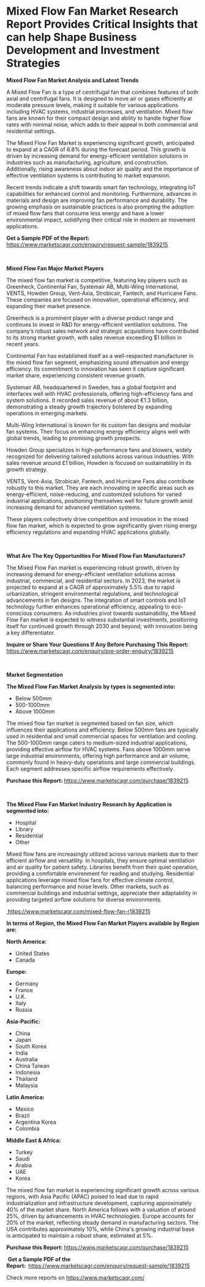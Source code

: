 <p><h1>Mixed Flow Fan Market Research Report Provides Critical Insights that can help Shape Business Development and Investment Strategies</h1></p><p><strong>Mixed Flow Fan Market Analysis and Latest Trends</strong></p>
<p><p>A Mixed Flow Fan is a type of centrifugal fan that combines features of both axial and centrifugal fans. It is designed to move air or gases efficiently at moderate pressure levels, making it suitable for various applications including HVAC systems, industrial processes, and ventilation. Mixed flow fans are known for their compact design and ability to handle higher flow rates with minimal noise, which adds to their appeal in both commercial and residential settings.</p><p>The Mixed Flow Fan Market is experiencing significant growth, anticipated to expand at a CAGR of 6.8% during the forecast period. This growth is driven by increasing demand for energy-efficient ventilation solutions in industries such as manufacturing, agriculture, and construction. Additionally, rising awareness about indoor air quality and the importance of effective ventilation systems is contributing to market expansion. </p><p>Recent trends indicate a shift towards smart fan technology, integrating IoT capabilities for enhanced control and monitoring. Furthermore, advances in materials and design are improving fan performance and durability. The growing emphasis on sustainable practices is also prompting the adoption of mixed flow fans that consume less energy and have a lower environmental impact, solidifying their critical role in modern air movement applications.</p></p>
<p><strong>Get a Sample PDF of the Report:&nbsp;</strong> <a href="https://www.marketscagr.com/enquiry/request-sample/1839215?utm_campaign=2306&utm_medium=2&utm_source=Github&utm_content=ia&utm_term=19022025&utm_id=mixed-flow-fan">https://www.marketscagr.com/enquiry/request-sample/1839215</a></p>
<p>&nbsp;</p>
<p><strong>Mixed Flow Fan Major Market Players</strong></p>
<p><p>The mixed flow fan market is competitive, featuring key players such as Greenheck, Continental Fan, Systemair AB, Multi-Wing International, VENTS, Howden Group, Vent-Axia, Strobicair, Fantech, and Hurricane Fans. These companies are focused on innovation, operational efficiency, and expanding their market presence.</p><p>Greenheck is a prominent player with a diverse product range and continues to invest in R&D for energy-efficient ventilation solutions. The company’s robust sales network and strategic acquisitions have contributed to its strong market growth, with sales revenue exceeding $1 billion in recent years. </p><p>Continental Fan has established itself as a well-respected manufacturer in the mixed flow fan segment, emphasizing sound attenuation and energy efficiency. Its commitment to innovation has seen it capture significant market share, experiencing consistent revenue growth.</p><p>Systemair AB, headquartered in Sweden, has a global footprint and interfaces well with HVAC professionals, offering high-efficiency fans and system solutions. It recorded sales revenue of about €1.3 billion, demonstrating a steady growth trajectory bolstered by expanding operations in emerging markets.</p><p>Multi-Wing International is known for its custom fan designs and modular fan systems. Their focus on enhancing energy efficiency aligns well with global trends, leading to promising growth prospects.</p><p>Howden Group specializes in high-performance fans and blowers, widely recognized for delivering tailored solutions across various industries. With sales revenue around £1 billion, Howden is focused on sustainability in its growth strategy.</p><p>VENTS, Vent-Axia, Strobicair, Fantech, and Hurricane Fans also contribute robustly to this market. They are each innovating in specific areas such as energy-efficient, noise-reducing, and customized solutions for varied industrial applications, positioning themselves well for future growth amid increasing demand for advanced ventilation systems. </p><p>These players collectively drive competition and innovation in the mixed flow fan market, which is expected to grow significantly given rising energy efficiency regulations and expanding HVAC applications globally.</p></p>
<p>&nbsp;</p>
<p><strong>What Are The Key Opportunities For Mixed Flow Fan Manufacturers?</strong></p>
<p><p>The Mixed Flow Fan market is experiencing robust growth, driven by increasing demand for energy-efficient ventilation solutions across industrial, commercial, and residential sectors. In 2023, the market is projected to expand at a CAGR of approximately 5.5% due to rapid urbanization, stringent environmental regulations, and technological advancements in fan designs. The integration of smart controls and IoT technology further enhances operational efficiency, appealing to eco-conscious consumers. As industries pivot towards sustainability, the Mixed Flow Fan market is expected to witness substantial investments, positioning itself for continued growth through 2030 and beyond, with innovation being a key differentiator.</p></p>
<p><strong>Inquire or Share Your Questions If Any Before Purchasing This Report:</strong> <a href="https://www.marketscagr.com/enquiry/pre-order-enquiry/1839215?utm_campaign=2306&utm_medium=2&utm_source=Github&utm_content=ia&utm_term=19022025&utm_id=mixed-flow-fan">https://www.marketscagr.com/enquiry/pre-order-enquiry/1839215</a></p>
<p>&nbsp;</p>
<p><strong>Market Segmentation</strong></p>
<p><strong>The Mixed Flow Fan Market Analysis by types is segmented into:</strong></p>
<p><ul><li>Below 500mm</li><li>500-1000mm</li><li>Above 1000mm</li></ul></p>
<p><p>The mixed flow fan market is segmented based on fan size, which influences their applications and efficiency. Below 500mm fans are typically used in residential and small commercial spaces for ventilation and cooling. The 500-1000mm range caters to medium-sized industrial applications, providing effective airflow for HVAC systems. Fans above 1000mm serve large industrial environments, offering high performance and air volume, commonly found in heavy-duty operations and large commercial buildings. Each segment addresses specific airflow requirements effectively.</p></p>
<p><strong>Purchase this Report:&nbsp;</strong><a href="https://www.marketscagr.com/purchase/1839215?utm_campaign=2306&utm_medium=2&utm_source=Github&utm_content=ia&utm_term=19022025&utm_id=mixed-flow-fan">https://www.marketscagr.com/purchase/1839215</a></p>
<p>&nbsp;</p>
<p><strong>The Mixed Flow Fan Market Industry Research by Application is segmented into:</strong></p>
<p><ul><li>Hospital</li><li>Library</li><li>Residential</li><li>Other</li></ul></p>
<p><p>Mixed flow fans are increasingly utilized across various markets due to their efficient airflow and versatility. In hospitals, they ensure optimal ventilation and air quality for patient safety. Libraries benefit from their quiet operation, providing a comfortable environment for reading and studying. Residential applications leverage mixed flow fans for effective climate control, balancing performance and noise levels. Other markets, such as commercial buildings and industrial settings, appreciate their adaptability in providing targeted airflow solutions for diverse environments.</p></p>
<p><a href="https://www.marketscagr.com/mixed-flow-fan-r1839215?utm_campaign=2306&utm_medium=2&utm_source=Github&utm_content=ia&utm_term=19022025&utm_id=mixed-flow-fan">&nbsp;https://www.marketscagr.com/mixed-flow-fan-r1839215</a></p>
<p><strong>In terms of Region, the Mixed Flow Fan Market Players available by Region are:</strong></p>
<p>
    <p> <strong> North America: </strong>
        <ul>
            <li>United States</li>
            <li>Canada</li>
        </ul>
        </p> 
    <p> <strong> Europe: </strong>
        <ul>
            <li>Germany</li>
            <li>France</li>
            <li>U.K.</li>
            <li>Italy</li>
            <li>Russia</li>
        </ul>
        </p> 
    <p> <strong> Asia-Pacific: </strong>
        <ul>
            <li>China</li>
            <li>Japan</li>
            <li>South Korea</li>
            <li>India</li>
            <li>Australia</li>
            <li>China Taiwan</li>
            <li>Indonesia</li>
            <li>Thailand</li>
            <li>Malaysia</li>
        </ul>
        </p> 
    <p> <strong> Latin America: </strong>
        <ul>
            <li>Mexico</li>
            <li>Brazil</li>
            <li>Argentina Korea</li>
            <li>Colombia</li>
        </ul>
        </p> 
    <p> <strong> Middle East & Africa: </strong>
        <ul>
            <li>Turkey</li>
            <li>Saudi</li>
            <li>Arabia</li>
            <li>UAE</li>
            <li>Korea</li>
        </ul>
    </p>
    </p>
<p><p>The mixed flow fan market is experiencing significant growth across various regions, with Asia Pacific (APAC) poised to lead due to rapid industrialization and infrastructure development, capturing approximately 40% of the market share. North America follows with a valuation of around 25%, driven by advancements in HVAC technologies. Europe accounts for 20% of the market, reflecting steady demand in manufacturing sectors. The USA contributes approximately 10%, while China's growing industrial base is anticipated to maintain a robust share, estimated at 5%.</p></p>
<p><strong>Purchase this Report: </strong><a href="https://www.marketscagr.com/purchase/1839215?utm_campaign=2306&utm_medium=2&utm_source=Github&utm_content=ia&utm_term=19022025&utm_id=mixed-flow-fan">https://www.marketscagr.com/purchase/1839215</a></p>
<p>&nbsp;<strong>Get a Sample PDF of the Report:&nbsp;&nbsp;</strong><a href="https://www.marketscagr.com/enquiry/request-sample/1839215?utm_campaign=2306&utm_medium=2&utm_source=Github&utm_content=ia&utm_term=19022025&utm_id=mixed-flow-fan">https://www.marketscagr.com/enquiry/request-sample/1839215</a></p>
<p><strong></strong></p>
<p>Check more reports on <a href="https://www.marketscagr.com/?utm_campaign=2306&utm_medium=2&utm_source=Github&utm_content=ia&utm_term=19022025&utm_id=mixed-flow-fan">https://www.marketscagr.com/</a></p>